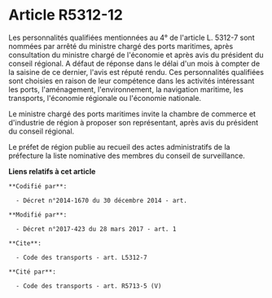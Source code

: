 # Article R5312-12

Les personnalités qualifiées mentionnées au 4° de l'article L. 5312-7 sont nommées par arrêté du ministre chargé des ports
maritimes, après consultation du ministre chargé de l'économie et après avis du président du conseil régional. A défaut de
réponse dans le délai d'un mois à compter de la saisine de ce dernier, l'avis est réputé rendu. Ces personnalités qualifiées
sont choisies en raison de leur compétence dans les activités intéressant les ports, l'aménagement, l'environnement, la
navigation maritime, les transports, l'économie régionale ou l'économie nationale.

Le ministre chargé des ports maritimes invite la chambre de commerce et d'industrie de région à proposer son représentant,
après avis du président du conseil régional.

Le préfet de région publie au recueil des actes administratifs de la préfecture la liste nominative des membres du conseil de
surveillance.

**Liens relatifs à cet article**

	**Codifié par**:

	  - Décret n°2014-1670 du 30 décembre 2014 - art.

	**Modifié par**:

	  - Décret n°2017-423 du 28 mars 2017 - art. 1

	**Cite**:

	  - Code des transports - art. L5312-7

	**Cité par**:

	  - Code des transports - art. R5713-5 (V)
